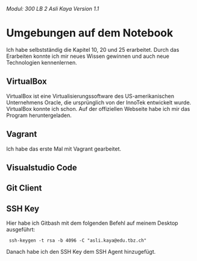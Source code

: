*Modul: 300 
LB 2 
Asli Kaya
Version 1.1* 
# Umgebungen auf dem Notebook
Ich habe selbstständig die Kapitel 10, 20 und 25 erarbeitet. Durch das Erarbeiten konnte ich mir neues Wissen gewinnen und auch neue Technologien kennenlernen.
## VirtualBox
VirtualBox ist eine Virtualisierungssoftware des US-amerikanischen Unternehmens Oracle, die ursprünglich von der InnoTek entwickelt wurde. VirtualBox konnte ich schon. Auf der offiziellen Webseite habe ich mir das Program heruntergeladen.
## Vagrant
Ich habe das erste Mal mit Vagrant gearbeitet.
## Visualstudio Code
## Git Client
## SSH Key
Hier habe ich Gitbash mit dem folgenden Befehl auf meinem Desktop ausgeführt:

     ssh-keygen -t rsa -b 4096 -C "asli.kaya@edu.tbz.ch"
Danach  habe ich den SSH Key dem SSH Agent hinzugefügt.
<!--stackedit_data:
eyJoaXN0b3J5IjpbLTIwNjEyMDAxMzcsMTgzNDY2ODYzOV19
-->